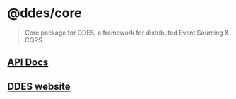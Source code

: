 # @ddes/core

> Core package for DDES, a framework for distributed Event Sourcing & CQRS.

## [API Docs](https://ddes.io/api)

## [DDES website](https://ddes.io)
